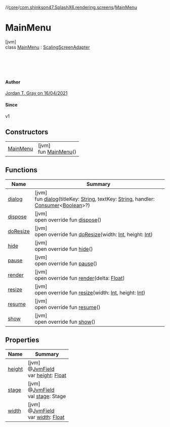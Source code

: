//[core](../../../index.md)/[com.shinkson47.SplashX6.rendering.screens](../index.md)/[MainMenu](index.md)

# MainMenu

[jvm]\
class [MainMenu](index.md) : [ScalingScreenAdapter](../../com.shinkson47.SplashX6.rendering.ui/-scaling-screen-adapter/index.md)<h1></h1>
<br></br>

#### Author

[Jordan T. Gray on 16/04/2021](https://www.shinkson47.in)

#### Since

v1

## Constructors

| | |
|---|---|
| [MainMenu](-main-menu.md) | [jvm]<br>fun [MainMenu](-main-menu.md)() |

## Functions

| Name | Summary |
|---|---|
| [dialog](../../com.shinkson47.SplashX6.rendering.ui/-scaling-screen-adapter/dialog.md) | [jvm]<br>fun [dialog](../../com.shinkson47.SplashX6.rendering.ui/-scaling-screen-adapter/dialog.md)(titleKey: [String](https://kotlinlang.org/api/latest/jvm/stdlib/kotlin/-string/index.html), textKey: [String](https://kotlinlang.org/api/latest/jvm/stdlib/kotlin/-string/index.html), handler: [Consumer](https://docs.oracle.com/javase/8/docs/api/java/util/function/Consumer.html)&lt;[Boolean](https://kotlinlang.org/api/latest/jvm/stdlib/kotlin/-boolean/index.html)&gt;?) |
| [dispose](../../com.shinkson47.SplashX6.rendering.screens.game/-game-screen/index.md#2084822502%2FFunctions%2F971615585) | [jvm]<br>open override fun [dispose](../../com.shinkson47.SplashX6.rendering.screens.game/-game-screen/index.md#2084822502%2FFunctions%2F971615585)() |
| [doResize](do-resize.md) | [jvm]<br>open override fun [doResize](do-resize.md)(width: [Int](https://kotlinlang.org/api/latest/jvm/stdlib/kotlin/-int/index.html), height: [Int](https://kotlinlang.org/api/latest/jvm/stdlib/kotlin/-int/index.html)) |
| [hide](../../com.shinkson47.SplashX6.rendering.screens.game/-game-screen/index.md#1075297875%2FFunctions%2F971615585) | [jvm]<br>open override fun [hide](../../com.shinkson47.SplashX6.rendering.screens.game/-game-screen/index.md#1075297875%2FFunctions%2F971615585)() |
| [pause](../../com.shinkson47.SplashX6.rendering.screens.game/-game-screen/index.md#-510703633%2FFunctions%2F971615585) | [jvm]<br>open override fun [pause](../../com.shinkson47.SplashX6.rendering.screens.game/-game-screen/index.md#-510703633%2FFunctions%2F971615585)() |
| [render](render.md) | [jvm]<br>open override fun [render](render.md)(delta: [Float](https://kotlinlang.org/api/latest/jvm/stdlib/kotlin/-float/index.html)) |
| [resize](../../com.shinkson47.SplashX6.rendering.ui/-scaling-screen-adapter/resize.md) | [jvm]<br>open override fun [resize](../../com.shinkson47.SplashX6.rendering.ui/-scaling-screen-adapter/resize.md)(width: [Int](https://kotlinlang.org/api/latest/jvm/stdlib/kotlin/-int/index.html), height: [Int](https://kotlinlang.org/api/latest/jvm/stdlib/kotlin/-int/index.html)) |
| [resume](../../com.shinkson47.SplashX6.rendering.screens.game/-game-screen/index.md#434199496%2FFunctions%2F971615585) | [jvm]<br>open override fun [resume](../../com.shinkson47.SplashX6.rendering.screens.game/-game-screen/index.md#434199496%2FFunctions%2F971615585)() |
| [show](../../com.shinkson47.SplashX6.rendering.ui/-scaling-screen-adapter/show.md) | [jvm]<br>open override fun [show](../../com.shinkson47.SplashX6.rendering.ui/-scaling-screen-adapter/show.md)() |

## Properties

| Name | Summary |
|---|---|
| [height](../../com.shinkson47.SplashX6.rendering.ui/-scaling-screen-adapter/height.md) | [jvm]<br>@[JvmField](https://kotlinlang.org/api/latest/jvm/stdlib/kotlin.jvm/-jvm-field/index.html)<br>var [height](../../com.shinkson47.SplashX6.rendering.ui/-scaling-screen-adapter/height.md): [Float](https://kotlinlang.org/api/latest/jvm/stdlib/kotlin/-float/index.html) |
| [stage](../../com.shinkson47.SplashX6.rendering.ui/-scaling-screen-adapter/stage.md) | [jvm]<br>@[JvmField](https://kotlinlang.org/api/latest/jvm/stdlib/kotlin.jvm/-jvm-field/index.html)<br>val [stage](../../com.shinkson47.SplashX6.rendering.ui/-scaling-screen-adapter/stage.md): Stage |
| [width](../../com.shinkson47.SplashX6.rendering.ui/-scaling-screen-adapter/width.md) | [jvm]<br>@[JvmField](https://kotlinlang.org/api/latest/jvm/stdlib/kotlin.jvm/-jvm-field/index.html)<br>var [width](../../com.shinkson47.SplashX6.rendering.ui/-scaling-screen-adapter/width.md): [Float](https://kotlinlang.org/api/latest/jvm/stdlib/kotlin/-float/index.html) |

